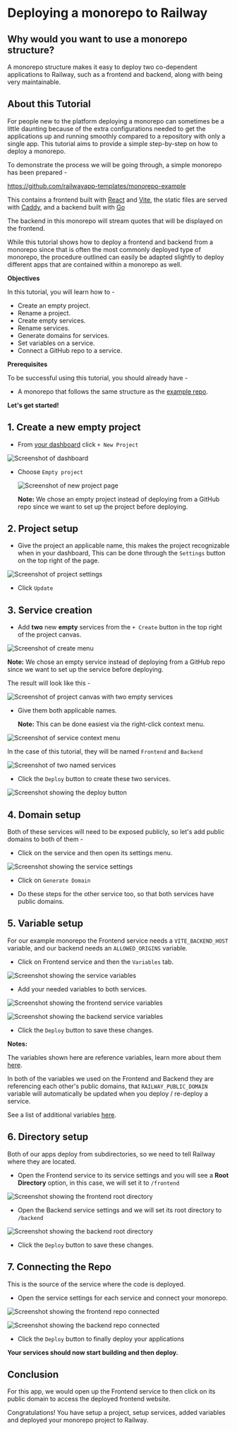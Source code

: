 # Deploying a monorepo to Railway

## Why would you want to use a monorepo structure?

A monorepo structure makes it easy to deploy two co-dependent applications to Railway, such as a frontend and backend, along with being very maintainable.

## About this Tutorial

For people new to the platform deploying a monorepo can sometimes be a little daunting because of the extra configurations needed to get the applications up and running smoothly compared to a repository with only a single app. This tutorial aims to provide a simple step-by-step on how to deploy a monorepo.

To demonstrate the process we will be going through, a simple monorepo has been prepared -

https://github.com/railwayapp-templates/monorepo-example

This contains a frontend built with [React](https://react.dev/) and [Vite](), the static files are served with [Caddy](https://caddyserver.com/), and a backend built with [Go](https://go.dev/)

The backend in this monorepo will stream quotes that will be displayed on the frontend.

While this tutorial shows how to deploy a frontend and backend from a monorepo since that is often the most commonly deployed type of monorepo, the procedure outlined can easily be adapted slightly to deploy different apps that are contained within a monorepo as well.

**Objectives**

In this tutorial, you will learn how to -

- Create an empty project.
- Rename a project.
- Create empty services.
- Rename services.
- Generate domains for services.
- Set variables on a service.
- Connect a GitHub repo to a service. 

**Prerequisites**

To be successful using this tutorial, you should already have -

- A monorepo that follows the same structure as the [example repo](https://github.com/railwayapp-templates/monorepo-example).

**Let's get started!**

## 1. Create a new empty project

- From [your dashboard](https://railway.app/dashboard) click `+ New Project`

![Screenshot of dashboard](./dashboard.png)

- Choose `Empty project`

    ![Screenshot of new project page](./new_project.png)

    **Note:** We chose an empty project instead of deploying from a GitHub repo since we want to set up the project before deploying.

## 2. Project setup

- Give the project an applicable name, this makes the project recognizable when in your dashboard, This can be done through the `Settings` button on the top right of the page.

![Screenshot of project settings](./project_settings.png)

- Click `Update`

## 3. Service creation

- Add **two** new **empty** services from the `+ Create` button in the top right of the project canvas.

![Screenshot of create menu](./create_menu.png)

**Note:** We chose an empty service instead of deploying from a GitHub repo since we want to set up the service before deploying.

The result will look like this -

![Screenshot of project canvas with two empty services](./two_services_unamed.png)

- Give them both applicable names.

    **Note:** This can be done easiest via the right-click context menu.

![Screenshot of service context menu](./naming_a_service.png)

In the case of this tutorial, they will be named `Frontend` and `Backend`

![Screenshot of two named services](./two_services_named.png)

- Click the `Deploy` button to create these two services.

![Screenshot showing the deploy button](./deploy_button.png)

## 4. Domain setup

Both of these services will need to be exposed publicly, so let's add public domains to both of them -

- Click on the service and then open its settings menu.

![Screenshot showing the service settings](./service_settings_networking.png)

- Click on `Generate Domain` 

- Do these steps for the other service too, so that both services have public domains.

## 5. Variable setup

For our example monorepo the Frontend service needs a `VITE_BACKEND_HOST` variable, and our backend needs an `ALLOWED_ORIGINS` variable.

- Click on Frontend service and then the `Variables` tab.

![Screenshot showing the service variables](./variables_tab.png)

- Add your needed variables to both services.

![Screenshot showing the frontend service variables](./adding_frontend_variables.png)

![Screenshot showing the backend service variables](./adding_backend_variables.png)


- Click the `Deploy` button to save these changes.

**Notes:**

The variables shown here are reference variables, learn more about them [here](https://docs.railway.app/guides/variables#referencing-another-services-variable).

In both of the variables we used on the Frontend and Backend they are referencing each other's public domains, that `RAILWAY_PUBLIC_DOMAIN` variable will automatically be updated when you deploy / re-deploy a service.

See a list of additional variables [here](https://docs.railway.app/reference/variables#railway-provided-variables).


## 6. Directory setup

Both of our apps deploy from subdirectories, so we need to tell Railway where they are located.

- Open the Frontend service to its service settings and you will see a **Root Directory** option, in this case, we will set it to `/frontend`

![Screenshot showing the frontend root directory](./frontend_root_dir.png)

- Open the Backend service settings and we will set its root directory to `/backend`

![Screenshot showing the backend root directory](./backend_root_dir.png)

- Click the `Deploy` button to save these changes.

## 7. Connecting the Repo

This is the source of the service where the code is deployed.

- Open the service settings for each service and connect your monorepo.

![Screenshot showing the frontend repo connected](./frontend_repo_connect.png)

![Screenshot showing the backend repo connected](./backend_repo_connect.png)

- Click the `Deploy` button to finally deploy your applications

**Your services should now start building and then deploy.**

## Conclusion

For this app, we would open up the Frontend service to then click on its public domain to access the deployed frontend website.

Congratulations! You have setup a project, setup services, added variables and deployed your monorepo project to Railway.